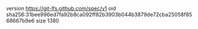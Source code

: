 version https://git-lfs.github.com/spec/v1
oid sha256:31bee996ed7fa92b8ca092ff82b3903b044b3879de72cba25058f8568667b9e6
size 1380
